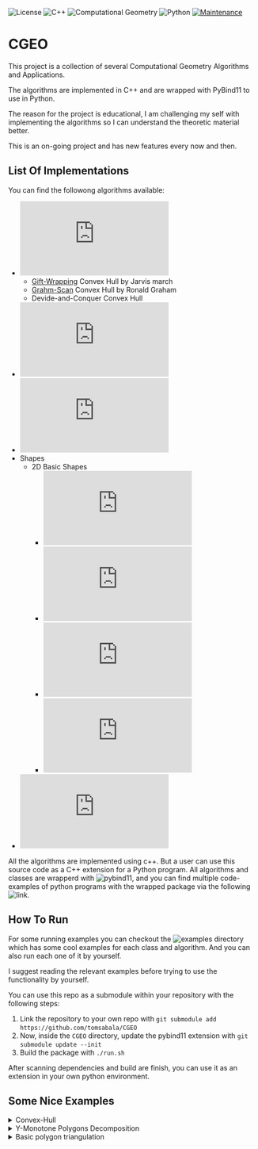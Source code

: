 ![License](https://img.shields.io/badge/License-GNU%203.0-green.svg)  ![C++](https://img.shields.io/badge/-c++-black?logo=c%2B%2B&style=social) ![Computational Geometry](https://img.shields.io/static/v1?label=Computational&message=Geometry&color=green)  ![Python](https://img.shields.io/static/v1?label=Made%20With&message=Python&color=blue) [![Maintenance](https://img.shields.io/badge/Maintained%3F-yes-green.svg)](https://GitHub.com/Naereen/StrapDown.js/graphs/commit-activity)

# CGEO

<p>This project is a collection of several Computational Geometry Algorithms and Applications.

The algorithms are implemented in C++ and are wrapped with PyBind11 to use in Python.

The reason for the project is educational, I am challenging my self with implementing the algorithms so I can understand the theoretic material better.

This is an on-going project and has new features every now and then.</p>


## List Of Implementations
<p>You can find the followong algorithms available:

* ![Convex Hull](https://github.com/tomsabala/CGEO/blob/main/2D/Algorithms_2D/ConvexHull2D.cpp)
    * [Gift-Wrapping](https://en.wikipedia.org/wiki/Gift_wrapping_algorithm) Convex Hull by Jarvis march
    * [Grahm-Scan](https://en.wikipedia.org/wiki/Graham_scan) Convex Hull by Ronald Graham
    * Devide-and-Conquer Convex Hull
* ![Segmentation Intersection](https://github.com/tomsabala/CGEO/blob/main/2D/Algorithms_2D/SegmentIntersection2D.cpp)
* ![Polygon Triangulation](https://github.com/tomsabala/CGEO/blob/main/2D/Algorithms_2D/Triangulation2D.cpp)
* Shapes
    * 2D Basic Shapes
        * ![Point](https://github.com/tomsabala/CGEO/blob/main/2D/Shapes_2D/Point2d.cpp)
        * ![Line](https://github.com/tomsabala/CGEO/blob/main/2D/Shapes_2D/Line2d.cpp)
        * ![Segment](https://github.com/tomsabala/CGEO/blob/main/2D/Shapes_2D/Segment2d.cpp)
        * ![Polygon](https://github.com/tomsabala/CGEO/blob/main/2D/Shapes_2D/Polygon.cpp)
* ![Balanced Binary Segment Tree](https://github.com/tomsabala/CGEO/blob/main/DataStructures/BBST.cpp)</p>

All the algorithms are implemented using c++. 
But a user can use this source code as a C++ extension for a Python program.
All algorithms and classes are wrapperd with ![pybind11](https://pybind11.readthedocs.io/en/stable/), 
and you can find multiple code-examples of python programs with the wrapped package via the following ![link](https://github.com/tomsabala/CGEO/tree/main/examples/py_test).


## How To Run
For some running examples you can checkout the ![examples](CGEO/examples) directory which has some cool examples for each class and algorithm. And you can also run each one of it by yourself.

I suggest reading the relevant examples before trying to use the functionality by yourself.

You can use this repo as a submodule within your repository with the following steps:
1) Link the repository to your own repo with `git submodule add https://github.com/tomsabala/CGEO`
2) Now, inside the `CGEO` directory, update the pybind11 extension with `git submodule update --init`
3) Build the package with `./run.sh`

After scanning dependencies and build are finish, you can use it as an extension in your own python environment.


## Some Nice Examples
<details>
      <summary>Convex-Hull</summary>
      <p><img src=examples/PlotImages/convex_hull.png width=250 height=250/> <img src=examples/PlotImages/Convex_Hull002.png width=250 height=250 /></p>
   
   * The pink layer is the initial polygon form, and the green layer is the convex hull of the follow polygon.
     
</details>

<details>
      <summary>Y-Monotone Polygons Decomposition</summary>
      <p><img src=examples/PlotImages/y_decomposition.png width=250 height=250 /></p>  
         
   * The pink layer is the initial polygon form, and the green layer is the convex hull of the follow polygon.
   * A [reference](https://en.wikipedia.org/wiki/Monotone_polygon) for y-monotone polygons definition.
   
</details>

<details>
      <summary>Basic polygon triangulation</summary>
      <p><img src=https://github.com/tomsabala/CGEO/blob/main/examples/PlotImages/Ppolygon_Triangulating.jpeg width=250 height=250 /></p>     
</details>
